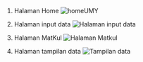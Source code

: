 1. Halaman Home
   ![homeUMY](https://github.com/user-attachments/assets/0b65eb71-9912-4a6b-8265-ca9ff39e7095)

2. Halaman input data
   ![Halaman input data](https://github.com/user-attachments/assets/9916c359-1df7-4214-a7c9-5b31a71329ee)

3. Halaman MatKul
   ![Halaman Matkul](https://github.com/user-attachments/assets/b075ebd1-e470-404d-aeff-ecaafa9ff141)

4. Halaman tampilan data
   ![Tampilan data](https://github.com/user-attachments/assets/26e8964b-01ec-4c70-a90d-52772f36cf7f)
